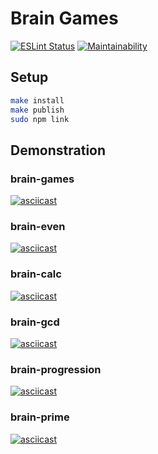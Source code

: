 # Brain Games
[![ESLint Status](https://github.com/VilerIT/brain-games/workflows/ESLint/badge.svg)](https://github.com/VilerIT/brain-games/actions)
[![Maintainability](https://api.codeclimate.com/v1/badges/a89fd9c071363700402b/maintainability)](https://codeclimate.com/github/VilerIT/brain-games/maintainability)

## Setup

```sh
make install
make publish
sudo npm link
```

## Demonstration

### brain-games

[![asciicast](https://asciinema.org/a/xnPXUnyEL5U1H6ywrp929daEO.svg)](https://asciinema.org/a/xnPXUnyEL5U1H6ywrp929daEO)

### brain-even

[![asciicast](https://asciinema.org/a/IjuI7jPQjQDAvLkjVyvSspLLq.svg)](https://asciinema.org/a/IjuI7jPQjQDAvLkjVyvSspLLq)

### brain-calc

[![asciicast](https://asciinema.org/a/aXgs1L515BjWxHEslX1BLv4Zb.svg)](https://asciinema.org/a/aXgs1L515BjWxHEslX1BLv4Zb)

### brain-gcd

[![asciicast](https://asciinema.org/a/4O8rPEy0pfCHAzOmZtalbEuMw.svg)](https://asciinema.org/a/4O8rPEy0pfCHAzOmZtalbEuMw)

### brain-progression

[![asciicast](https://asciinema.org/a/AgnFKTOl91hVfXxPYZFVkm1rh.svg)](https://asciinema.org/a/AgnFKTOl91hVfXxPYZFVkm1rh)

### brain-prime

[![asciicast](https://asciinema.org/a/WcxjWPk9yOLPl4AUEPX9JEabN.svg)](https://asciinema.org/a/WcxjWPk9yOLPl4AUEPX9JEabN)
